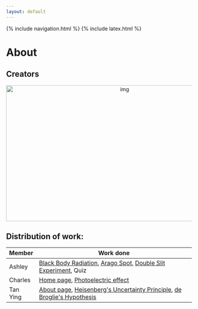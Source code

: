 ```yaml
---
layout: default
---
```


{% include navigation.html %}
{% include latex.html %}

# About

## Creators

<p align="center"><img src="https://cdn.discordapp.com/attachments/871608801235697754/897447967785619516/unknown.png" alt="img"  width="627" height="367"/></p>


## Distribution of work:

| Member      | Work done   |
| ----------- | ----------- |
| Ashley      | <a href="blackbody">Black Body Radiation</a>, <a href="arago">Arago Spot</a>, <a href="doubleslit">Double Slit Experiment</a>, Quiz  |
| Charles     | <a href=".">Home page</a>,  <a href="photoelectric">Photoelectric effect</a>     |
| Tan Ying    | <a href="about">About page</a>, <a href="heisenberg">Heisenberg's Uncertainty Principle</a>, <a href="debroglie">de Broglie's Hypothesis</a>  |
